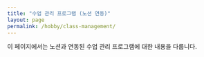 ```yaml
---
title: "수업 관리 프로그램 (노션 연동)"
layout: page
permalink: /hobby/class-management/
---
```

이 페이지에서는 노션과 연동된 수업 관리 프로그램에 대한 내용을 다룹니다.
